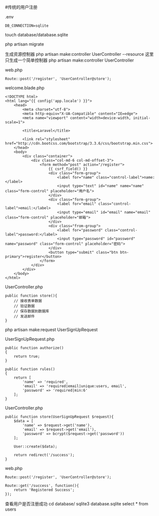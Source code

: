 #传统的用户注册

.env
```
DB_CONNECTION=sqlite
```

touch database/database.sqlite

php artisan migrate

生成资源控制器
php artisan make:controller UserController --resource
这里只生成一个简单控制器
php artisan make:controller UserController

web.php
```
Route::post('/register', 'UserController@store');
```

welcome.blade.php
```
<!DOCTYPE html>
<html lang="{{ config('app.locale') }}">
    <head>
        <meta charset="utf-8">
        <meta http-equiv="X-UA-Compatible" content="IE=edge">
        <meta name="viewport" content="width=device-width, initial-scale=1">

        <title>Laravel</title>

        <link rel="stylesheet" href="http://cdn.bootcss.com/bootstrap/3.3.6/css/bootstrap.min.css">
    </head>
    <body>
        <div class="container">
            <div class="col-md-6 col-md-offset-3">
                <form method="post" action="/register">
                    {{ csrf_field() }}
                    <div class="form-group">
                        <label for="name" class="control-label">name:</label>
                        <input type="text" id="name" name="name" class="form-control" placeholder="用户名">
                    </div>
                    <div class="form-group">
                        <label for="email" class="control-label">email:</label>
                        <input type="email" id="email" name="email" class="form-control" placeholder="邮箱">
                    </div>
                    <div class="from-group">
                        <label for="password" class="control-label">password:</label>
                        <input type="password" id="password" name="password" class="form-control" placeholder="密码">
                    </div>
                    <button type="submit" class="btn btn-primary">register</button>
                </form>
            </div>
        </div>
    </body>
</html>
```

UserController.php
```
public function store(){
    // 接收表单数据
    // 验证数据
    // 保存数据到数据库
    // 发送邮件
}
```

php artisan make:request UserSignUpRequest

UserSignUpRequest.php
```
public function authorize()
{
    return true;
}

public function rules()
{
    return [
        'name' => 'required',
        'email' => 'required|email|unique:users, email',
        'password' => 'required|min:6'
    ];
}
```

UserController.php
```
public function store(UserSignUpRequest $request){
    $data = [
        'name' => $request->get('name'),
        'email' => $request->get('email'),
        'password' => bcrypt($request->get('password'))
    ];

    User::create($data);

    return redirect('/success');
}
```

web.php
```
Route::post('/register', 'UserController@store');

Route::get('/success', function(){
    return 'Registered Success';
});
```

查看用户是否注册成功
cd database/
sqlite3 database.sqlite
select * from users